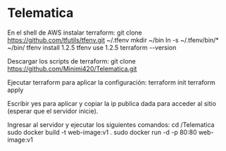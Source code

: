 # Telematica

En el shell de AWS instalar terraform:
git clone https://github.com/tfutils/tfenv.git ~/.tfenv
mkdir ~/bin
ln -s ~/.tfenv/bin/* ~/bin/
tfenv install 1.2.5
tfenv use 1.2.5
terraform --version

Descargar los scripts de terraform:
git clone https://github.com/Minimi420/Telematica.git

Ejecutar terraform para aplicar la configuración:
terraform init
terraform apply

Escribir yes para aplicar y copiar la ip publica dada para acceder al sitio (esperar que el servidor inicie).

Ingresar al servidor y ejecutar los siguientes comandos:
cd /Telematica
sudo docker build -t web-image:v1 .
sudo docker run -d -p 80:80 web-image:v1
